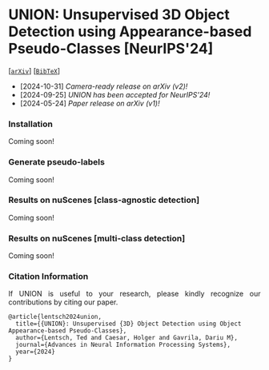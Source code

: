 # UNION: Unsupervised 3D Object Detection using Appearance-based Pseudo-Classes [NeurIPS'24]



[[`arXiv`](https://arxiv.org/abs/2405.15688)] [[`BibTeX`](#citation-information)]



+ [2024-10-31] *Camera-ready release on arXiv (v2)!*
+ [2024-09-25] *UNION has been accepted for NeurIPS'24!*
+ [2024-05-24] *Paper release on arXiv (v1)!*



### Installation
Coming soon!



### Generate pseudo-labels
Coming soon!



### Results on nuScenes [class-agnostic detection]
Coming soon!



### Results on nuScenes [multi-class detection]
Coming soon!



### Citation Information
<p align="justify">
If UNION is useful to your research, please kindly recognize our contributions by citing our paper.
</p>

```
@article{lentsch2024union,
  title={{UNION}: Unsupervised {3D} Object Detection using Object Appearance-based Pseudo-Classes},
  author={Lentsch, Ted and Caesar, Holger and Gavrila, Dariu M},
  journal={Advances in Neural Information Processing Systems},
  year={2024}
}
```
